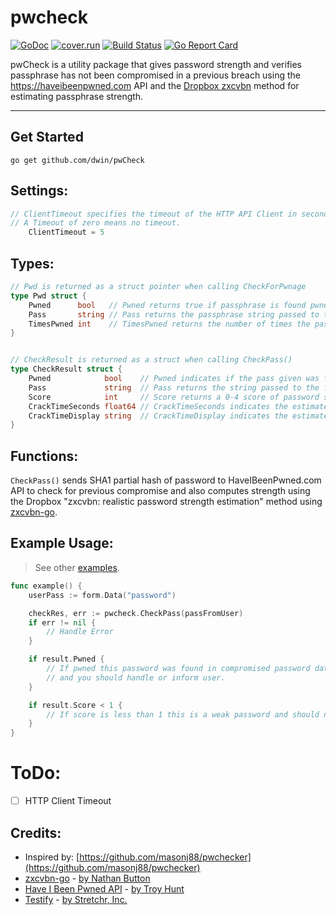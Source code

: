 # pwcheck
[![GoDoc](https://godoc.org/github.com/dwin/pwCheck?status.svg)](https://godoc.org/github.com/dwin/pwCheck)
[![cover.run](https://cover.run/go/github.com/dwin/pwCheck.svg?style=flat&tag=golang-1.10)](https://cover.run/go?tag=golang-1.10&repo=github.com%2Fdwin%2FpwCheck)
[![Build Status](https://travis-ci.org/dwin/pwCheck.svg?branch=master)](https://travis-ci.org/dwin/pwCheck)
[![Go Report Card](https://goreportcard.com/badge/github.com/dwin/pwCheck)](https://goreportcard.com/report/github.com/dwin/pwCheck)

pwCheck is a utility package that gives password strength and verifies passphrase 
has not been compromised in a previous breach using the https://haveibeenpwned.com 
API and the [Dropbox zxcvbn](https://blogs.dropbox.com/tech/2012/04/zxcvbn-realistic-password-strength-estimation/) method for estimating passphrase strength.

---

## Get Started
```
go get github.com/dwin/pwCheck
```

## Settings:
```go
// ClientTimeout specifies the timeout of the HTTP API Client in seconds
// A Timeout of zero means no timeout.
	ClientTimeout = 5
```

## Types:
```go
// Pwd is returned as a struct pointer when calling CheckForPwnage
type Pwd struct {
	Pwned      bool   // Pwned returns true if passphrase is found pwned via API
	Pass       string // Pass returns the passphrase string passed to the function
	TimesPwned int    // TimesPwned returns the number of times the passphrase was found in the database
}


// CheckResult is returned as a struct when calling CheckPass()
type CheckResult struct {
	Pwned            bool    // Pwned indicates if the pass given was found in previous breach
	Pass             string  // Pass returns the string passed to the function
	Score            int     // Score returns a 0-4 score of password strength, useful for gauge etc.
	CrackTimeSeconds float64 // CrackTimeSeconds indicates the estimated time to crack this password at ~ 10ms per guess in seconds
	CrackTimeDisplay string  // CrackTimeDisplay indicates the estimated time in seconds to years or centuries to crack password at ~ 10ms per guess
}
```

## Functions:

`CheckPass()` sends SHA1 partial hash of password to HaveIBeenPwned.com API 
to check for previous compromise and also computes strength using the
Dropbox "zxcvbn: realistic password strength estimation" method using 
[zxcvbn-go](https://github.com/nbutton23/zxcvbn-go). 



## Example Usage:
> See other [examples](https://github.com/dwin/pwCheck/tree/master/example).
```go
func example() {
	userPass := form.Data("password")

	checkRes, err := pwcheck.CheckPass(passFromUser)
	if err != nil {
		// Handle Error
	}

	if result.Pwned {
		// If pwned this password was found in compromised password database 
		// and you should handle or inform user.
	}

	if result.Score < 1 {
		// If score is less than 1 this is a weak password and should not be used
	}
}
```

# ToDo:
- [ ] HTTP Client Timeout

## Credits:
- Inspired by: [https://github.com/masonj88/pwchecker](https://github.com/masonj88/pwchecker)
- [zxcvbn-go](https://github.com/nbutton23/zxcvbn-go) - [by Nathan Button](https://github.com/nbutton23)
- [Have I Been Pwned API](https://haveibeenpwned.com/API/v2) - [by Troy Hunt](https://www.troyhunt.com)
- [Testify](https://github.com/stretchr/testify) - [by Stretchr, Inc.](https://github.com/stretchr)